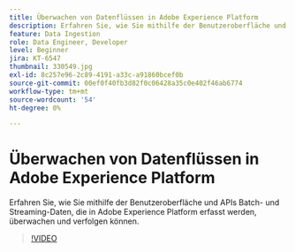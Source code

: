 ```yaml
---
title: Überwachen von Datenflüssen in Adobe Experience Platform
description: Erfahren Sie, wie Sie mithilfe der Benutzeroberfläche und APIs Batch- und Streaming-Daten, die in Adobe Experience Platform erfasst werden, überwachen und verfolgen können.
feature: Data Ingestion
role: Data Engineer, Developer
level: Beginner
jira: KT-6547
thumbnail: 330549.jpg
exl-id: 8c257e96-2c89-4191-a33c-a91860bcef0b
source-git-commit: 00ef0f40fb3d82f0c06428a35c0e402f46ab6774
workflow-type: tm+mt
source-wordcount: '54'
ht-degree: 0%

---
```


# Überwachen von Datenflüssen in Adobe Experience Platform

Erfahren Sie, wie Sie mithilfe der Benutzeroberfläche und APIs Batch- und Streaming-Daten, die in Adobe Experience Platform erfasst werden, überwachen und verfolgen können.

>[!VIDEO](https://video.tv.adobe.com/v/3409475?learn=on)
